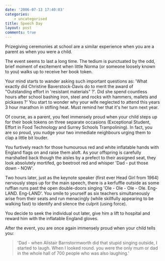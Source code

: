 ```yaml
---
date: '2006-07-13 17:40:03'
categories:
    - uncategorised
title: Speech Day
layout: post
comments: true
---
```


Prizegiving ceremonies at school are a similar experience when you are a
parent as when you were a child.

The event seems to last a long time. The tedium is punctuated by the
odd, brief moment of excitement when little Norma (or someone loosely
known to you) walks up to receive her book token.

Your mind starts to wander asking such important questions as: 'What
exactly did Christine Baverstock-Davis do to merit the award of
"Outstanding effort in 'resistant materials" ?'. Did she spend countless
hours after school bashing iron, steel and rocks with hammers, mallets
and pickaxes ?' You start to wonder why your wife neglected to attend
this years 3 hour marathon in stifling heat. Must remind her that it's
her turn next year.

Of course, as a parent, you feel immensely proud when your child steps
up for their book tokens on three separate occasions (Exceptional
Student, Effort in Food Technology and Surrey Schools Trampolining). In
fact, you are so proud, you nudge your two immediate neighbours urging
them to clap a little bit louder.

You furtively reach for those humourous red and white inflatable hands
with England flags on and raise them aloft. As your offspring is
carefully marshalled back though the aisles by a prefect to their
assigned seat, they look absolutely mortifed, go beetroot red and
whisper 'Dad - put those down - NOW'.

Two hours later, just as the keynote speaker (first ever Head Girl from
1964) nervously steps up for the main speech, there is a kerfuffle
outside as some ruffian runs past the open double-doors singing 'Ole -
Ole - Ole - Ole. Eng-LAND. Eng-LAND'. You smile to yourself as six
teachers simultaneously arise from their seats and run menacingly (while
skillfully appearing to be walking fast) to identify and silence the
culprit (using force).

You decide to seek the individual out later, give him a lift to hospital
and reward him with the inflatable England gloves.

After the event, you are once again immensely proud when your child
tells you:

> 'Dad - when Alistair Barnstormworth did that stupid singing outside, I
> started to laugh. When I looked round. you were the only mum or dad in
> the whole hall of 700 people who was also laughing.'
